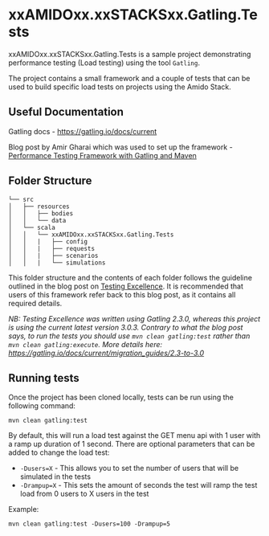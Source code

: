 # xxAMIDOxx.xxSTACKSxx.Gatling.Tests
xxAMIDOxx.xxSTACKSxx.Gatling.Tests is a sample project demonstrating performance testing (Load testing)
using the tool `Gatling`.

The project contains a small framework and a couple of tests that can be used to build specific load tests
on projects using the Amido Stack.

## Useful Documentation
Gatling docs - https://gatling.io/docs/current

Blog post by Amir Gharai which was used to set up the framework - 
[Performance Testing Framework with Gatling and Maven](https://www.testingexcellence.com/gatling-maven-performance-test-framework/)

## Folder Structure
```
└── src
│   ├── resources
│   │   ├── bodies
│   │   └── data
│   └── scala
│   │   └── xxAMIDOxx.xxSTACKSxx.Gatling.Tests
│   │   |   ├── config
│   │   |   ├── requests
│   │   |   ├── scenarios
│   │   |   └── simulations
```

This folder structure and the contents of each folder follows the guideline outlined in the blog post on 
[Testing Excellence](https://www.testingexcellence.com/gatling-maven-performance-test-framework/). 
It is recommended that users of this framework refer back to this blog post, as it contains all required details.

_NB: Testing Excellence was written using Gatling 2.3.0, whereas this project is using the current latest version 3.0.3. 
Contrary to what the blog post says, to run the tests you should use `mvn clean gatling:test` rather than `mvn clean gatling:execute`.
More details here: https://gatling.io/docs/current/migration_guides/2.3-to-3.0_

## Running tests
Once the project has been cloned locally, tests can be run using the following command:

`mvn clean gatling:test`

By default, this will run a load test against the GET menu api with 1 user with a ramp up duration of 1 second.
There are optional parameters that can be added to change the load test:

- `-Dusers=X` - This allows you to set the number of users that will be simulated in the tests
- `-Drampup=X` - This sets the amount of seconds the test will ramp the test load from 0 users to X users in the test

Example:

`mvn clean gatling:test -Dusers=100 -Drampup=5`
